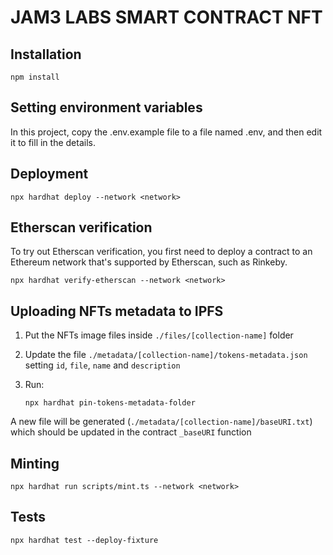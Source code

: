 # JAM3 LABS SMART CONTRACT NFT

## Installation

```shell
npm install
```

## Setting environment variables

In this project, copy the .env.example file to a file named .env, and then edit it to fill in the details.

## Deployment

```shell
npx hardhat deploy --network <network>
```

## Etherscan verification

To try out Etherscan verification, you first need to deploy a contract to an Ethereum network that's supported by Etherscan, such as Rinkeby.

```shell
npx hardhat verify-etherscan --network <network>
```

## Uploading NFTs metadata to IPFS

1. Put the NFTs image files inside `./files/[collection-name]` folder

2. Update the file `./metadata/[collection-name]/tokens-metadata.json` setting `id`, `file`, `name` and `description`

3. Run:
   ```shell
   npx hardhat pin-tokens-metadata-folder
   ```

A new file will be generated (`./metadata/[collection-name]/baseURI.txt`) which should be updated in the contract `_baseURI` function

## Minting

```shell
npx hardhat run scripts/mint.ts --network <network>
```

## Tests

```shell
npx hardhat test --deploy-fixture
```
